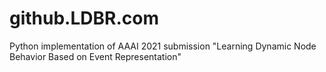 # github.LDBR.com
Python implementation of AAAI 2021 submission "Learning Dynamic Node Behavior Based on Event Representation"
